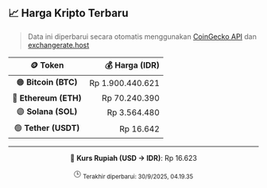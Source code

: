

<!-- HARGA_KRIPTO -->
## 📈 Harga Kripto Terbaru

> Data ini diperbarui secara otomatis menggunakan [CoinGecko API](https://www.coingecko.com/) dan [exchangerate.host](https://exchangerate.host/)

<div align="center">

| 🪙 Token | 💰 Harga (IDR) |
|:------:|---------------:|
| 🟠 **Bitcoin (BTC)**   | Rp 1.900.440.621 |
| 🔵 **Ethereum (ETH)**  | Rp 70.240.390 |
| 🟣 **Solana (SOL)**    | Rp 3.564.480 |
| 🟢 **Tether (USDT)**   | Rp 16.642 |

---

💱 **Kurs Rupiah (USD → IDR)**: Rp 16.623

🕒 <sub>Terakhir diperbarui: 30/9/2025, 04.19.35</sub>

</div>
<!-- /HARGA_KRIPTO -->